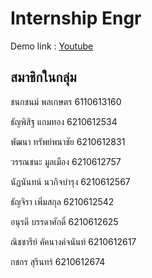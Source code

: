 # Internship Engr

Demo link : [Youtube](https://youtu.be/Z6LoHUEuCjQ)

## สมาชิกในกลุ่ม

ชนกชนม์ พลเกษตร 6110613160

ธัญพิสิฐ แกมทอง 6210612534

พัฒนา ทรัพย์พนาชัย 6210612831

วรรณชนะ มูลเมือง 6210612757

นัฏนันทน์ นวกิจบำรุง 6210612567

ธัญจิรา เพิ่มสกุล 6210612542

อนุรดี บรรดาศักดิ์ 6210612625

ณิชชารีย์ คัคนางค์จนันท์ 6210612617

กชกร สุรินทร์ 6210612674
